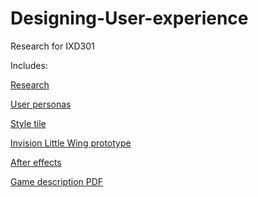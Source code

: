 # Designing-User-experience
Research for IXD301 

Includes: 

[Research](https://github.com/Aineoh/Designing-User-experience/blob/master/Research.md)

[User personas](https://www.flickr.com/photos/80894004@N03/albums/72157658733747093)

[Style tile](https://www.flickr.com/photos/80894004@N03/22926226675/in/dateposted-public/)

[Invision Little Wing prototype](https://invis.io/7A4V66E8E)

[After effects](https://vimeo.com/145265330)

[Game description PDF](https://www.flickr.com/photos/80894004@N03/22303679324/in/dateposted-public/)

